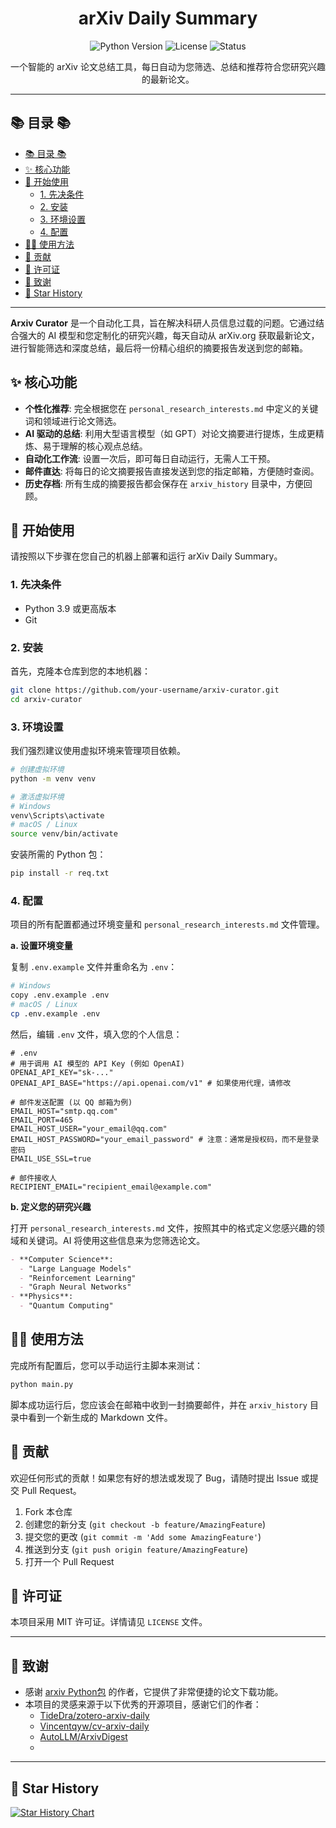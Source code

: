<h1 align="center">arXiv Daily Summary</h1>

<p align="center">
  <img src="https://img.shields.io/badge/Python-3.10%2B-blue?logo=python" alt="Python Version">
  <img src="https://img.shields.io/badge/License-MIT-green.svg" alt="License">
  <img src="https://img.shields.io/badge/Status-Active-brightgreen" alt="Status">
</p>

<p align="center">
  一个智能的 arXiv 论文总结工具，每日自动为您筛选、总结和推荐符合您研究兴趣的最新论文。
</p>

---

## 📚 目录 📚

- [📚 目录 📚](#-目录-)
- [✨ 核心功能](#-核心功能)
- [🚀 开始使用](#-开始使用)
  - [1. 先决条件](#1-先决条件)
  - [2. 安装](#2-安装)
  - [3. 环境设置](#3-环境设置)
  - [4. 配置](#4-配置)
- [🏃‍♂️ 使用方法](#️-使用方法)
- [🤝 贡献](#-贡献)
- [📄 许可证](#-许可证)
- [🙏 致谢](#-致谢)
- [🌟 Star History](#-star-history)

---

**Arxiv Curator** 是一个自动化工具，旨在解决科研人员信息过载的问题。它通过结合强大的 AI 模型和您定制化的研究兴趣，每天自动从 arXiv.org 获取最新论文，进行智能筛选和深度总结，最后将一份精心组织的摘要报告发送到您的邮箱。

## ✨ 核心功能

- **个性化推荐**: 完全根据您在 `personal_research_interests.md` 中定义的关键词和领域进行论文筛选。
- **AI 驱动的总结**: 利用大型语言模型（如 GPT）对论文摘要进行提炼，生成更精炼、易于理解的核心观点总结。
- **自动化工作流**: 设置一次后，即可每日自动运行，无需人工干预。
- **邮件直达**: 将每日的论文摘要报告直接发送到您的指定邮箱，方便随时查阅。
- **历史存档**: 所有生成的摘要报告都会保存在 `arxiv_history` 目录中，方便回顾。

## 🚀 开始使用

请按照以下步骤在您自己的机器上部署和运行 arXiv Daily Summary。

### 1. 先决条件

- Python 3.9 或更高版本
- Git

### 2. 安装

首先，克隆本仓库到您的本地机器：
```bash
git clone https://github.com/your-username/arxiv-curator.git
cd arxiv-curator
```

### 3. 环境设置

我们强烈建议使用虚拟环境来管理项目依赖。

```bash
# 创建虚拟环境
python -m venv venv

# 激活虚拟环境
# Windows
venv\Scripts\activate
# macOS / Linux
source venv/bin/activate
```

安装所需的 Python 包：
```bash
pip install -r req.txt
```

### 4. 配置

项目的所有配置都通过环境变量和 `personal_research_interests.md` 文件管理。

**a. 设置环境变量**

复制 `.env.example` 文件并重命名为 `.env`：
```bash
# Windows
copy .env.example .env
# macOS / Linux
cp .env.example .env
```

然后，编辑 `.env` 文件，填入您的个人信息：
```plaintext
# .env
# 用于调用 AI 模型的 API Key (例如 OpenAI)
OPENAI_API_KEY="sk-..."
OPENAI_API_BASE="https://api.openai.com/v1" # 如果使用代理，请修改

# 邮件发送配置 (以 QQ 邮箱为例)
EMAIL_HOST="smtp.qq.com"
EMAIL_PORT=465
EMAIL_HOST_USER="your_email@qq.com"
EMAIL_HOST_PASSWORD="your_email_password" # 注意：通常是授权码，而不是登录密码
EMAIL_USE_SSL=true

# 邮件接收人
RECIPIENT_EMAIL="recipient_email@example.com"
```

**b. 定义您的研究兴趣**

打开 `personal_research_interests.md` 文件，按照其中的格式定义您感兴趣的领域和关键词。AI 将使用这些信息来为您筛选论文。

```markdown
- **Computer Science**:
  - "Large Language Models"
  - "Reinforcement Learning"
  - "Graph Neural Networks"
- **Physics**:
  - "Quantum Computing"
```

## 🏃‍♂️ 使用方法

完成所有配置后，您可以手动运行主脚本来测试：

```bash
python main.py
```

脚本成功运行后，您应该会在邮箱中收到一封摘要邮件，并在 `arxiv_history` 目录中看到一个新生成的 Markdown 文件。

## 🤝 贡献

欢迎任何形式的贡献！如果您有好的想法或发现了 Bug，请随时提出 Issue 或提交 Pull Request。

1. Fork 本仓库
2. 创建您的新分支 (`git checkout -b feature/AmazingFeature`)
3. 提交您的更改 (`git commit -m 'Add some AmazingFeature'`)
4. 推送到分支 (`git push origin feature/AmazingFeature`)
5. 打开一个 Pull Request

## 📄 许可证

本项目采用 MIT 许可证。详情请见 `LICENSE` 文件。


---

## 🙏 致谢

- 感谢 [arxiv Python包](https://pypi.org/project/arxiv/) 的作者，它提供了非常便捷的论文下载功能。
- 本项目的灵感来源于以下优秀的开源项目，感谢它们的作者：
  - [TideDra/zotero-arxiv-daily](https://github.com/TideDra/zotero-arxiv-daily)
  - [Vincentqyw/cv-arxiv-daily](https://github.com/Vincentqyw/cv-arxiv-daily)
  - [AutoLLM/ArxivDigest](https://github.com/AutoLLM/ArxivDigest)
  - 
---

## 🌟 Star History

[![Star History Chart](https://api.star-history.com/svg?repos=WhitePlusMS/arXiv-Daily-Summary&type=Date)](https://star-history.com/#WhitePlusMS/arXiv-Daily-Summary&Date)
